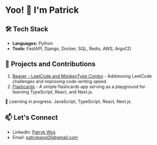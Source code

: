 # Yoo! 👋 I'm Patrick


## 🛠️ Tech Stack
- **Languages:** Python
- **Tools:** FastAPI, Django, Docker, SQL, Redis, AWS, ArgoCD

## 🚀 Projects and Contributions
1. [Beaver - LeetCode and MonkeyType Combo](https://github.com/nikitazigman/beaver) - Addressing LeetCode challenges and improving code-writing speed.
2. [Flashcards](https://github.com/patrykwos/flashcards) - A simple flashcards app serving as a playground for learning TypeScript, React, and Next.js.

🌱 Learning in progress: JavaScript, TypeScript, React, Next.js.

## 📫 Let's Connect
- LinkedIn: [Patryk Woś](https://www.linkedin.com/in/patryk-wo%C5%9B-5a8a7b242/)
- Email: [patrykwos05@gmail.com](patrykwos05@gmail.com)
